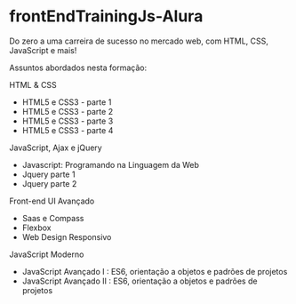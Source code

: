 # frontEndTrainingJs-Alura
Do zero a uma carreira de sucesso no mercado web, com HTML, CSS, JavaScript e mais!

Assuntos abordados nesta formação:

HTML & CSS

- HTML5 e CSS3 - parte 1
- HTML5 e CSS3 - parte 2
- HTML5 e CSS3 - parte 3
- HTML5 e CSS3 - parte 4

JavaScript, Ajax e jQuery

- Javascript: Programando na Linguagem da Web
- Jquery parte 1
- Jquery parte 2

Front-end UI Avançado

- Saas e Compass
- Flexbox
- Web Design Responsivo

JavaScript Moderno
- JavaScript Avançado I : ES6, orientação a objetos e padrões de projetos
- JavaScript Avançado II : ES6, orientação a objetos e padrões de projetos
